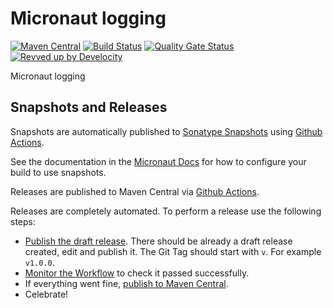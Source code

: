 <!-- Checklist: https://github.com/micronaut-projects/micronaut-core/wiki/New-Module-Checklist -->

# Micronaut logging

[![Maven Central](https://img.shields.io/maven-central/v/io.micronaut.logging/micronaut-logging.svg?label=Maven%20Central)](https://search.maven.org/search?q=g:%22io.micronaut.logging%22%20AND%20a:%22micronaut-logging%22)
[![Build Status](https://github.com/micronaut-projects/micronaut-logging/workflows/Java%20CI/badge.svg)](https://github.com/micronaut-projects/micronaut-logging/actions)
[![Quality Gate Status](https://sonarcloud.io/api/project_badges/measure?project=micronaut-projects_micronaut-logging&metric=alert_status)](https://sonarcloud.io/summary/new_code?id=micronaut-projects_micronaut-logging)
[![Revved up by Develocity](https://img.shields.io/badge/Revved%20up%20by-Develocity-06A0CE?logo=Gradle&labelColor=02303A)](https://ge.micronaut.io/scans)

Micronaut logging

## Snapshots and Releases

Snapshots are automatically published to [Sonatype Snapshots](https://s01.oss.sonatype.org/content/repositories/snapshots/io/micronaut/) using [Github Actions](https://github.com/micronaut-projects/micronaut-logging/actions).

See the documentation in the [Micronaut Docs](https://docs.micronaut.io/latest/guide/index.html#usingsnapshots) for how to configure your build to use snapshots.

Releases are published to Maven Central via [Github Actions](https://github.com/micronaut-projects/micronaut-logging/actions).

Releases are completely automated. To perform a release use the following steps:

* [Publish the draft release](https://github.com/micronaut-projects/micronaut-logging/releases). There should be already a draft release created, edit and publish it. The Git Tag should start with `v`. For example `v1.0.0`.
* [Monitor the Workflow](https://github.com/micronaut-projects/micronaut-logging/actions?query=workflow%3ARelease) to check it passed successfully.
* If everything went fine, [publish to Maven Central](https://github.com/micronaut-projects/micronaut-logging/actions?query=workflow%3A"Maven+Central+Sync").
* Celebrate!